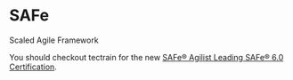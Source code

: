# SAFe
Scaled Agile Framework

You should checkout tectrain for the new [SAFe® Agilist Leading SAFe® 6.0 Certification](https://tectrain.ch/en/safe/leading-safe-sa).
